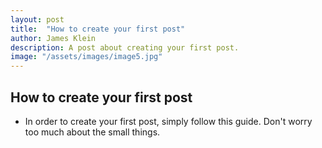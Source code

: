 ```yaml
---
layout: post
title:  "How to create your first post"
author: James Klein
description: A post about creating your first post.   
image: "/assets/images/image5.jpg"
---
```


## How to create your first post

* In order to create your first post, simply follow this guide. Don't worry too much about the small things.